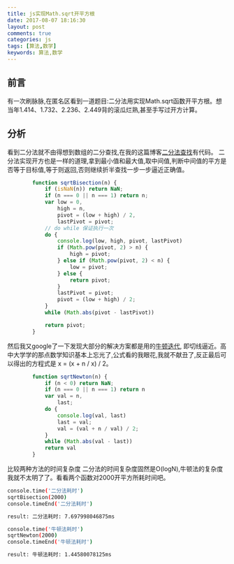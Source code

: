 ```yaml
---
title: js实现Math.sqrt开平方根
date: 2017-08-07 18:16:30
layout: post
comments: true
categories: js
tags: [算法,数学]
keywords: 算法,数学
---
```

## 前言
有一次刷脉脉,在匿名区看到一道题目:二分法用实现Math.sqrt函数开平方根。想当年1.414、1.732、2.236、2.449背的滚瓜烂熟,甚至手写过开方计算。
<!-- more -->
## 分析
看到二分法就不由得想到数组的二分查找,在我的这篇博客[二分法查找](http://hughdai.github.io/2017/07/21/%E4%B8%80%E4%BA%9Bjs%E5%9F%BA%E7%A1%80%E7%AE%97%E6%B3%95/#查找)有代码。
二分法实现开方也是一样的道理,拿到最小值和最大值,取中间值,判断中间值的平方是否等于目标值,等于则返回,否则继续折半查找一步一步逼近正确值。
```js
        function sqrtBisection(n) {
            if (isNaN(n)) return NaN;
            if (n === 0 || n === 1) return n;
            var low = 0,
                high = n,
                pivot = (low + high) / 2,
                lastPivot = pivot;
            // do while 保证执行一次
            do {
                console.log(low, high, pivot, lastPivot)
                if (Math.pow(pivot, 2) > n) {
                    high = pivot;
                } else if (Math.pow(pivot, 2) < n) {
                    low = pivot;
                } else {
                    return pivot;
                }
                lastPivot = pivot;
                pivot = (low + high) / 2;
            }
            while (Math.abs(pivot - lastPivot))

            return pivot;
        }
```
然后我又google了一下发现大部分的解决方案都是用的[牛顿迭代](https://zh.wikipedia.org/wiki/%E7%89%9B%E9%A1%BF%E6%B3%95), 即切线逼近。高中大学学的那点数学知识基本上忘光了,公式看的我眼花,我就不献丑了,反正最后可以得出的方程式是 x = (x + n / x) / 2。

```js
        function sqrtNewton(n) {
            if (n < 0) return NaN;
            if (n === 0 || n === 1) return n
            var val = n,
                last;
            do {
                console.log(val, last)
                last = val;
                val = (val + n / val) / 2;
            }
            while (Math.abs(val - last))
            return val
        }
```
比较两种方法的时间复杂度
二分法的时间复杂度固然是O(logN),牛顿法的复杂度我就不太明了了。看看两个函数对2000开平方所耗时间吧。
```bash
console.time('二分法耗时')
sqrtBisection(2000)
console.timeEnd('二分法耗时')

result: 二分法耗时: 7.697998046875ms

console.time('牛顿法耗时')
sqrtNewton(2000)
console.timeEnd('牛顿法耗时')

result: 牛顿法耗时: 1.44580078125ms
```




